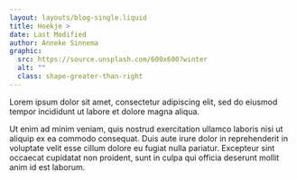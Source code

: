 ```yaml
---
layout: layouts/blog-single.liquid
title: Hoekje >
date: Last Modified
author: Anneke Sinnema
graphic:
  src: https://source.unsplash.com/600x600?winter
  alt: ""
  class: shape-greater-than-right
---
```


Lorem ipsum dolor sit amet, consectetur adipiscing elit, sed do eiusmod tempor incididunt ut labore et dolore magna aliqua.

Ut enim ad minim veniam, quis nostrud exercitation ullamco laboris nisi ut aliquip ex ea commodo consequat. Duis aute irure dolor in reprehenderit in voluptate velit esse cillum dolore eu fugiat nulla pariatur. Excepteur sint occaecat cupidatat non proident, sunt in culpa qui officia deserunt mollit anim id est laborum.
